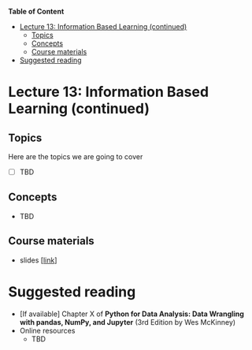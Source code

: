 
**Table of Content**
- [Lecture 13: Information Based Learning (continued)](#lecture-13-information-based-learning-continued)
  - [Topics](#topics)
  - [Concepts](#concepts)
  - [Course materials](#course-materials)
- [Suggested reading](#suggested-reading)

# Lecture 13: Information Based Learning (continued)

## Topics
Here are the topics we are going to cover
* [ ] TBD


## Concepts
* TBD


## Course materials
* slides [[link](TBD)]

# Suggested reading
* [If available] Chapter X of **Python for Data Analysis: Data Wrangling with pandas, NumPy, and Jupyter** (3rd Edition by Wes McKinney)
* Online resources
  * TBD
